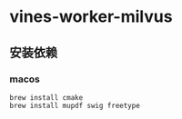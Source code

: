 # vines-worker-milvus

## 安装依赖

### macos

```text
brew install cmake
brew install mupdf swig freetype
```

